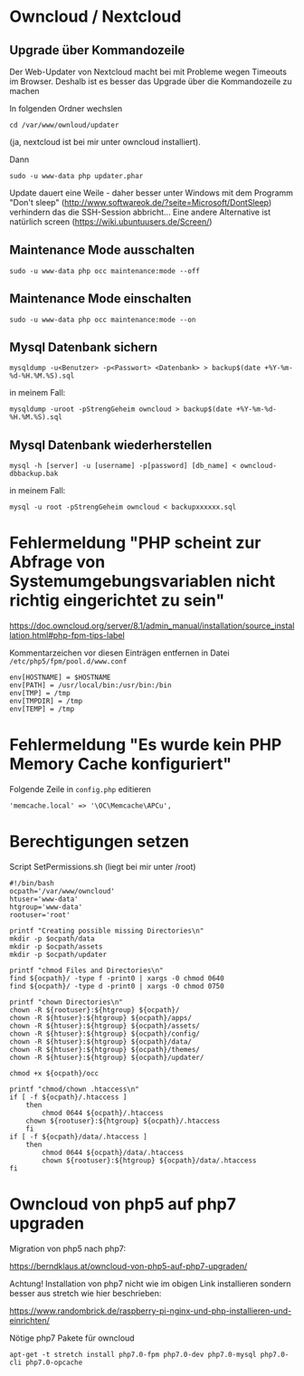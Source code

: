 # Owncloud / Nextcloud
## Upgrade über Kommandozeile

Der Web-Updater von Nextcloud macht bei mit Probleme wegen Timeouts im Browser.
Deshalb ist es besser das Upgrade über die Kommandozeile zu machen

In folgenden Ordner wechslen

    cd /var/www/ownloud/updater

(ja, nextcloud ist bei mir unter owncloud installiert).

Dann

    sudo -u www-data php updater.phar

Update dauert eine Weile - daher besser unter Windows mit dem Programm "Don't sleep" (http://www.softwareok.de/?seite=Microsoft/DontSleep) verhindern das die SSH-Session abbricht... Eine andere Alternative ist natürlich screen (https://wiki.ubuntuusers.de/Screen/)



## Maintenance Mode ausschalten

    sudo -u www-data php occ maintenance:mode --off
    
## Maintenance Mode einschalten

    sudo -u www-data php occ maintenance:mode --on

## Mysql Datenbank sichern

    mysqldump -u<Benutzer> -p<Passwort> <Datenbank> > backup$(date +%Y-%m-%d-%H.%M.%S).sql
    
in meinem Fall:

    mysqldump -uroot -pStrengGeheim owncloud > backup$(date +%Y-%m-%d-%H.%M.%S).sql
    
## Mysql Datenbank wiederherstellen

    mysql -h [server] -u [username] -p[password] [db_name] < owncloud-dbbackup.bak
    
in meinem Fall:

    mysql -u root -pStrengGeheim owncloud < backupxxxxxx.sql
    

# Fehlermeldung "PHP scheint zur Abfrage von Systemumgebungsvariablen nicht richtig eingerichtet zu sein"

https://doc.owncloud.org/server/8.1/admin_manual/installation/source_installation.html#php-fpm-tips-label

Kommentarzeichen vor diesen Einträgen entfernen in Datei `/etc/php5/fpm/pool.d/www.conf`

    env[HOSTNAME] = $HOSTNAME
    env[PATH] = /usr/local/bin:/usr/bin:/bin
    env[TMP] = /tmp
    env[TMPDIR] = /tmp
    env[TEMP] = /tmp

# Fehlermeldung "Es wurde kein PHP Memory Cache konfiguriert"

Folgende Zeile in `config.php` editieren

    'memcache.local' => '\OC\Memcache\APCu',
    
# Berechtigungen setzen

Script SetPermissions.sh (liegt bei mir unter /root)


    #!/bin/bash
    ocpath='/var/www/owncloud'
    htuser='www-data'
    htgroup='www-data'
    rootuser='root'

    printf "Creating possible missing Directories\n"
    mkdir -p $ocpath/data
    mkdir -p $ocpath/assets
    mkdir -p $ocpath/updater
    
    printf "chmod Files and Directories\n"
    find ${ocpath}/ -type f -print0 | xargs -0 chmod 0640
    find ${ocpath}/ -type d -print0 | xargs -0 chmod 0750
    
    printf "chown Directories\n"
    chown -R ${rootuser}:${htgroup} ${ocpath}/
    chown -R ${htuser}:${htgroup} ${ocpath}/apps/
    chown -R ${htuser}:${htgroup} ${ocpath}/assets/
    chown -R ${htuser}:${htgroup} ${ocpath}/config/
    chown -R ${htuser}:${htgroup} ${ocpath}/data/
    chown -R ${htuser}:${htgroup} ${ocpath}/themes/
    chown -R ${htuser}:${htgroup} ${ocpath}/updater/

    chmod +x ${ocpath}/occ

    printf "chmod/chown .htaccess\n"
    if [ -f ${ocpath}/.htaccess ]
        then
            chmod 0644 ${ocpath}/.htaccess
        chown ${rootuser}:${htgroup} ${ocpath}/.htaccess
        fi
    if [ -f ${ocpath}/data/.htaccess ]
        then
            chmod 0644 ${ocpath}/data/.htaccess
            chown ${rootuser}:${htgroup} ${ocpath}/data/.htaccess
    fi
    
 
# Owncloud von php5 auf php7 upgraden

Migration von php5 nach php7:

https://berndklaus.at/owncloud-von-php5-auf-php7-upgraden/

Achtung! Installation von php7 nicht wie im obigen Link installieren sondern besser aus stretch wie hier beschrieben:

https://www.randombrick.de/raspberry-pi-nginx-und-php-installieren-und-einrichten/

Nötige php7 Pakete für owncloud

    apt-get -t stretch install php7.0-fpm php7.0-dev php7.0-mysql php7.0-cli php7.0-opcache

